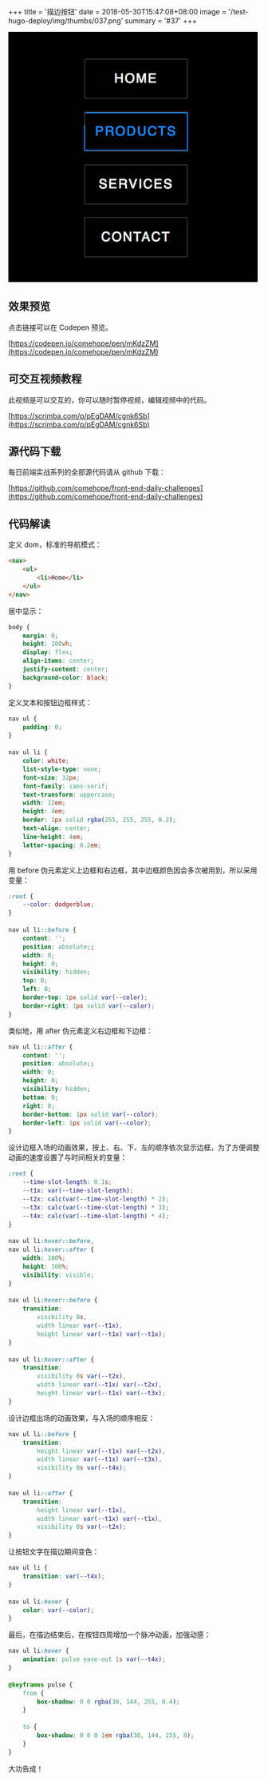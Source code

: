 +++
title = '描边按钮'
date = 2018-05-30T15:47:08+08:00
image = '/test-hugo-deploy/img/thumbs/037.png'
summary = '#37'
+++

![](./work.png)

## 效果预览

点击链接可以在 Codepen 预览。

[https://codepen.io/comehope/pen/mKdzZM](https://codepen.io/comehope/pen/mKdzZM)

## 可交互视频教程

此视频是可以交互的，你可以随时暂停视频，编辑视频中的代码。

[https://scrimba.com/p/pEgDAM/cgnk6Sb](https://scrimba.com/p/pEgDAM/cgnk6Sb)

## 源代码下载

每日前端实战系列的全部源代码请从 github 下载：

[https://github.com/comehope/front-end-daily-challenges](https://github.com/comehope/front-end-daily-challenges)

## 代码解读

定义 dom，标准的导航模式：
```html
<nav>
	<ul>
		<li>Home</li>
	</ul>
</nav>
```

居中显示：
```css
body {
	margin: 0;
	height: 100vh;
	display: flex;
	align-items: center;
	justify-content: center;
	background-color: black;
}
```

定义文本和按钮边框样式：
```css
nav ul {
	padding: 0;
}

nav ul li {
	color: white;
	list-style-type: none;
	font-size: 32px;
	font-family: sans-serif;
	text-transform: uppercase;
	width: 12em;
	height: 4em;
	border: 1px solid rgba(255, 255, 255, 0.2);
	text-align: center;
	line-height: 4em;
	letter-spacing: 0.2em;
}
```

用 before 伪元素定义上边框和右边框，其中边框颜色因会多次被用到，所以采用变量：
```css
:root {
	--color: dodgerblue;
}

nav ul li::before {
	content: '';
	position: absolute;;
	width: 0;
	height: 0;
	visibility: hidden;
	top: 0;
	left: 0;
	border-top: 1px solid var(--color);
	border-right: 1px solid var(--color);
}
```

类似地，用 after 伪元素定义右边框和下边框：
```css
nav ul li::after {
	content: '';
	position: absolute;;
	width: 0;
	height: 0;
	visibility: hidden;
	bottom: 0;
	right: 0;
	border-bottom: 1px solid var(--color);
	border-left: 1px solid var(--color);
}
```

设计边框入场的动画效果，按上、右、下、左的顺序依次显示边框，为了方便调整动画的速度设置了与时间相关的变量：
```css
:root {
	--time-slot-length: 0.1s;
	--t1x: var(--time-slot-length);
	--t2x: calc(var(--time-slot-length) * 2);
	--t3x: calc(var(--time-slot-length) * 3);
	--t4x: calc(var(--time-slot-length) * 4);
}

nav ul li:hover::before,
nav ul li:hover::after {
	width: 100%;
	height: 100%;
	visibility: visible;
}

nav ul li:hover::before {
	transition:
		visibility 0s,
		width linear var(--t1x),
		height linear var(--t1x) var(--t1x);
}

nav ul li:hover::after {
	transition: 
		visibility 0s var(--t2x),
		width linear var(--t1x) var(--t2x),
		height linear var(--t1x) var(--t3x);
}
```

设计边框出场的动画效果，与入场的顺序相反：
```css
nav ul li::before {
	transition:
		height linear var(--t1x) var(--t2x),
		width linear var(--t1x) var(--t3x),
		visibility 0s var(--t4x);
}

nav ul li::after {
	transition:
		height linear var(--t1x),
		width linear var(--t1x) var(--t1x),
		visibility 0s var(--t2x);
}
```

让按钮文字在描边期间变色：
```css
nav ul li {
	transition: var(--t4x);
}

nav ul li:hover {
	color: var(--color);
}
```

最后，在描边结束后，在按钮四周增加一个脉冲动画，加强动感：
```css
nav ul li:hover {
	animation: pulse ease-out 1s var(--t4x);
}

@keyframes pulse {
	from {
		box-shadow: 0 0 rgba(30, 144, 255, 0.4);
	}

	to {
		box-shadow: 0 0 0 1em rgba(30, 144, 255, 0);
	}
}
```

大功告成！
